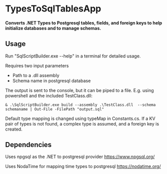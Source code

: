 # TypesToSqlTablesApp
#### Converts .NET Types to Postgresql tables, fields, and foreign keys to help initialize databases and to manage schemas.


## Usage
Run "SqlScriptBuilder.exe --help" in a terminal for detailed usage.

Requires two input parameters
* Path to a .dll assembly 
* Schema name in postgresql database

The output is sent to the console, but it can be piped to a file. E.g. using powershell and the included TestClass.dll: 
```				
& .\SqlScriptBuilder.exe build --assembly .\TestClass.dll  --schema schemaname | Out-File -FilePath "output.sql"
```

Default type mapping is changed using typeMap in Constants.cs. If a KV pair of types is not found, a complex type is assumed, and a foreign key is created.

## Dependencies
Uses npgsql as the .NET to postgresql provider
https://www.npgsql.org/

Uses NodaTime for mapping time types to postgresql
https://nodatime.org/

